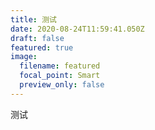 ```yaml
---
title: 测试
date: 2020-08-24T11:59:41.050Z
draft: false
featured: true
image:
  filename: featured
  focal_point: Smart
  preview_only: false
---
```

测试